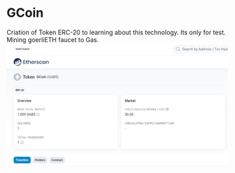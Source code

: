 # GCoin
Criation of Token ERC-20 to learning about this technology. Its only for test. Mining goerliETH faucet to Gas.   
![Etherscan fron GCOin](https://github.com/gabrielalima558/GCoin/blob/main/Etherscan.PNG)
